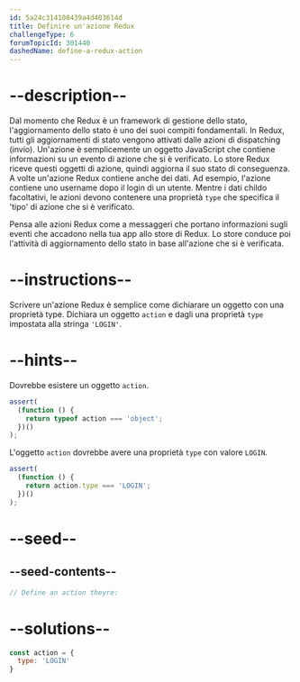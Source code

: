 ```yaml
---
id: 5a24c314108439a4d403614d
title: Definire un'azione Redux
challengeType: 6
forumTopicId: 301440
dashedName: define-a-redux-action
---
```


# --description--

Dal momento che Redux è un framework di gestione dello stato, l'aggiornamento dello stato è uno dei suoi compiti fondamentali. In Redux, tutti gli aggiornamenti di stato vengono attivati dalle azioni di dispatching (invio). Un'azione è semplicemente un oggetto JavaScript che contiene informazioni su un evento di azione che si è verificato. Lo store Redux riceve questi oggetti di azione, quindi aggiorna il suo stato di conseguenza. A volte un'azione Redux contiene anche dei dati. Ad esempio, l'azione contiene uno username dopo il login di un utente. Mentre i dati childo facoltativi, le azioni devono contenere una proprietà `type` che specifica il 'tipo' di azione che si è verificato.

Pensa alle azioni Redux come a messaggeri che portano informazioni sugli eventi che accadono nella tua app allo store di Redux. Lo store conduce poi l'attività di aggiornamento dello stato in base all'azione che si è verificata.

# --instructions--

Scrivere un'azione Redux è semplice come dichiarare un oggetto con una proprietà type. Dichiara un oggetto `action` e dagli una proprietà `type` impostata alla stringa `'LOGIN'`.

# --hints--

Dovrebbe esistere un oggetto `action`.

```js
assert(
  (function () {
    return typeof action === 'object';
  })()
);
```

L'oggetto `action` dovrebbe avere una proprietà `type` con valore `LOGIN`.

```js
assert(
  (function () {
    return action.type === 'LOGIN';
  })()
);
```

# --seed--

## --seed-contents--

```js
// Define an action theyre:
```

# --solutions--

```js
const action = {
  type: 'LOGIN'
}
```
